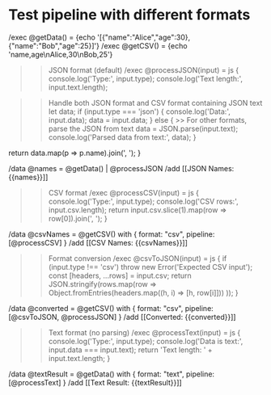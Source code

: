 # Test pipeline with different formats

/exec @getData() = {echo '[{"name":"Alice","age":30},{"name":"Bob","age":25}]'}
/exec @getCSV() = {echo 'name,age\nAlice,30\nBob,25'}

>> JSON format (default)
/exec @processJSON(input) = js {
console.log('Type:', input.type);
console.log('Text length:', input.text.length);
  
  >> Handle both JSON format and CSV format containing JSON text
let data;
if (input.type === 'json') {
console.log('Data:', input.data);
data = input.data;
  } else {
    >> For other formats, parse the JSON from text
data = JSON.parse(input.text);
console.log('Parsed data from text:', data);
  }
  
return data.map(p => p.name).join(', ');
}

/data @names = @getData() | @processJSON
/add [[JSON Names: {{names}}]]

>> CSV format
/exec @processCSV(input) = js {
console.log('Type:', input.type);
console.log('CSV rows:', input.csv.length);
return input.csv.slice(1).map(row => row[0]).join(', ');
}

/data @csvNames = @getCSV() with { format: "csv", pipeline: [@processCSV] }
/add [[CSV Names: {{csvNames}}]]

>> Format conversion
/exec @csvToJSON(input) = js {
if (input.type !== 'csv') throw new Error('Expected CSV input');
const [headers, ...rows] = input.csv;
return JSON.stringify(rows.map(row => 
Object.fromEntries(headers.map((h, i) => [h, row[i]]))
  ));
}

/data @converted = @getCSV() with { format: "csv", pipeline: [@csvToJSON, @processJSON] }
/add [[Converted: {{converted}}]]

>> Text format (no parsing)
/exec @processText(input) = js {
console.log('Type:', input.type);
console.log('Data is text:', input.data === input.text);
return 'Text length: ' + input.text.length;
}

/data @textResult = @getData() with { format: "text", pipeline: [@processText] }
/add [[Text Result: {{textResult}}]]